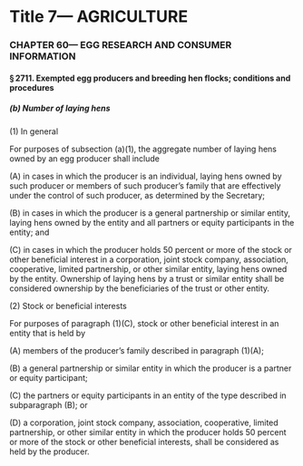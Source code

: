 
# Title 7— AGRICULTURE
### CHAPTER 60— EGG RESEARCH AND CONSUMER INFORMATION
#### § 2711. Exempted egg producers and breeding hen flocks; conditions and procedures
##### (b) Number of laying hens

(1) In general

For purposes of subsection (a)(1), the aggregate number of laying hens owned by an egg producer shall include

(A) in cases in which the producer is an individual, laying hens owned by such producer or members of such producer’s family that are effectively under the control of such producer, as determined by the Secretary;

(B) in cases in which the producer is a general partnership or similar entity, laying hens owned by the entity and all partners or equity participants in the entity; and

(C) in cases in which the producer holds 50 percent or more of the stock or other beneficial interest in a corporation, joint stock company, association, cooperative, limited partnership, or other similar entity, laying hens owned by the entity. Ownership of laying hens by a trust or similar entity shall be considered ownership by the beneficiaries of the trust or other entity.

(2) Stock or beneficial interests

For purposes of paragraph (1)(C), stock or other beneficial interest in an entity that is held by

(A) members of the producer’s family described in paragraph (1)(A);

(B) a general partnership or similar entity in which the producer is a partner or equity participant;

(C) the partners or equity participants in an entity of the type described in subparagraph (B); or

(D) a corporation, joint stock company, association, cooperative, limited partnership, or other similar entity in which the producer holds 50 percent or more of the stock or other beneficial interests, shall be considered as held by the producer.
